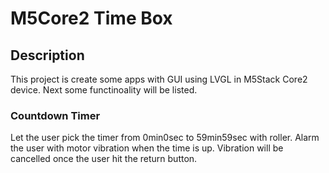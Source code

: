 # M5Core2 Time Box

## Description
This project is create some apps with GUI using LVGL in M5Stack Core2 device. Next some functinoality will be listed.

### Countdown Timer
Let the user pick the timer from 0min0sec to 59min59sec with roller. Alarm the user with motor vibration when the time is up. Vibration will be cancelled once the user hit the return button.

